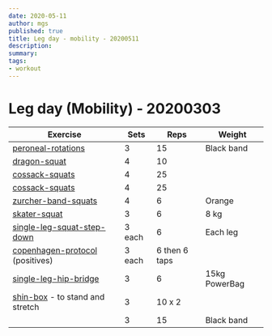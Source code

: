 ```yaml
---
date: 2020-05-11
author: mgs
published: true
title: Leg day - mobility - 20200511
description: 
summary: 
tags: 
- workout
---
```

# Leg day (Mobility) - 20200303
|Exercise |Sets  |Reps  |  Weight|
|--|--|--|--|
|[peroneal-rotations](/peroneal-rotations)|3|15|Black band|
|[dragon-squat](/dragon-squats)|4|10||
|[cossack-squats](/cossack-squats)|4|25||
|[cossack-squats](/cossack-squats)|4|25||
|[zurcher-band-squats](/zurcher-band-squats)|4|6|Orange
|[skater-squat](/skater-squat)|3|6|8 kg|
|[single-leg-squat-step-down](/single-leg-squat-step-down)|3 each|6|Each leg
|[copenhagen-protocol](/copenhagen-protocol) (positives)|3 each|6 then 6 taps
|[single-leg-hip-bridge](/single-leg-hip-bridge)|3|6|15kg PowerBag
|[shin-box](/shin-box) - to stand and stretch|3|10 x 2
|[](/peroneal-rotations)|3|15|Black band|
<!--stackedit_data:
eyJoaXN0b3J5IjpbNTQzNzQ2NjUzXX0=
-->